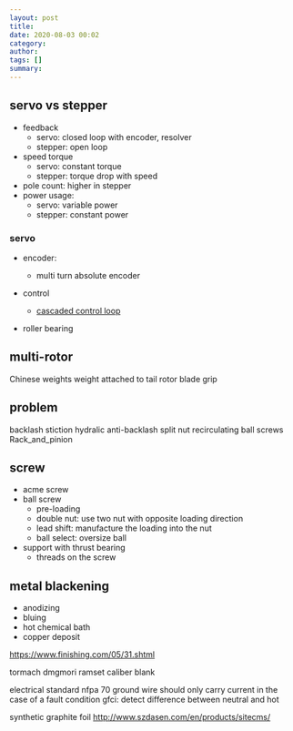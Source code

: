 ```yaml
---
layout: post
title: 
date: 2020-08-03 00:02
category: 
author: 
tags: []
summary: 
---
```


## servo vs stepper

* feedback
  * servo: closed loop with encoder, resolver
  * stepper: open loop
* speed torque
  * servo: constant torque
  * stepper: torque drop with speed
* pole count: higher in stepper
* power usage:
  * servo: variable power
  * stepper: constant power

### servo

* encoder:
  * multi turn absolute encoder
* control
  * [cascaded control loop](https://www.machinedesign.com/mechanical-motion-systems/controllers/article/21834265/adaptive-nonlinear-algorithm-optimizes-servo-control)

* roller bearing

## multi-rotor

Chinese weights 
weight attached to tail rotor blade grip

## problem

backlash
stiction
hydralic anti-backlash split nut
recirculating ball screws
Rack_and_pinion

## screw

* acme screw
* ball screw
  * pre-loading
  * double nut: use two nut with opposite loading direction
  * lead shift: manufacture the loading into the nut
  * ball select: oversize ball
* support with thrust bearing
  * threads on the screw


## metal blackening

*  anodizing
*  bluing
*  hot chemical bath
*  copper deposit 

https://www.finishing.com/05/31.shtml

tormach
dmgmori
ramset caliber blank

electrical standard
nfpa 70
ground wire should only carry current in the case of a fault condition
gfci: detect difference between neutral and hot

synthetic graphite foil
http://www.szdasen.com/en/products/sitecms/
